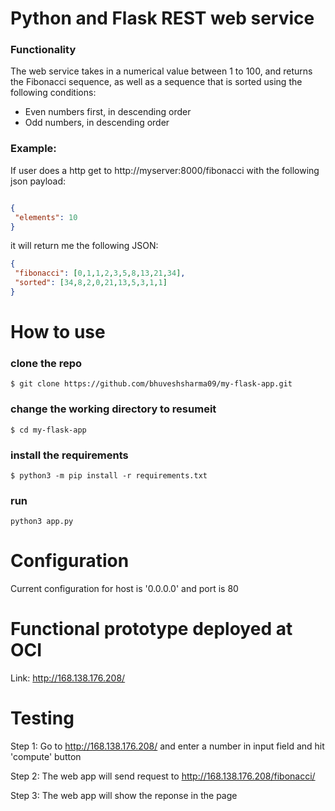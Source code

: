 # Python and Flask REST web service
### Functionality
The web service takes in a numerical value between 1 to 100, and returns the Fibonacci sequence, as well as a sequence that is sorted using the following conditions:
* Even numbers first, in descending order
* Odd numbers, in descending order


### Example: 
If user does a http get to http://myserver:8000/fibonacci with the following json payload:
```json

{
 "elements": 10
} 
```

it will return me the following JSON:
```json
{
 "fibonacci": [0,1,1,2,3,5,8,13,21,34],
 "sorted": [34,8,2,0,21,13,5,3,1,1]
}
```





# How to use 
### clone the repo
```
$ git clone https://github.com/bhuveshsharma09/my-flask-app.git
```
### change the working directory to resumeit
```
$ cd my-flask-app
```
### install the requirements
```
$ python3 -m pip install -r requirements.txt
```
### run
```
python3 app.py
```

# Configuration
Current configuration for host is '0.0.0.0' and port is 80

# Functional prototype deployed at OCI
Link: http://168.138.176.208/


# Testing
Step 1: Go to  http://168.138.176.208/ and enter a number in input field and hit 'compute' button


Step 2: The web app will send request to http://168.138.176.208/fibonacci/ 


Step 3: The web app will show the reponse in the page
